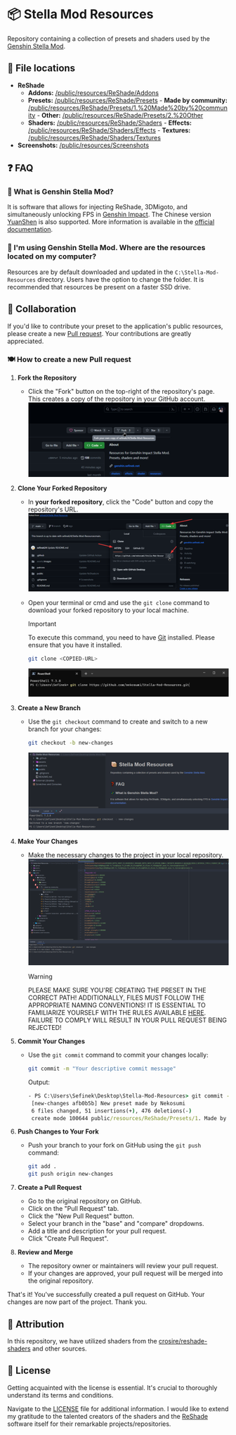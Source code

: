 # 📦 Stella Mod Resources
Repository containing a collection of presets and shaders used by the [Genshin Stella Mod](https://sefinek.net/genshin-impact-reshade/repositories).

## 🔎 File locations
- **ReShade**
    - **Addons:** [/public/resources/ReShade/Addons](/public/resources/ReShade/Addons)
    - **Presets:** [/public/resources/ReShade/Presets](/public/resources/ReShade/Presets)
          - **Made by community:** [/public/resources/ReShade/Presets/1.%20Made%20by%20community](/public/resources/ReShade/Presets/1.%20Made%20by%20community)
          - **Other:** [/public/resources/ReShade/Presets/2.%20Other](/public/resources/ReShade/Presets/2.%20Other)
    - **Shaders:** [/public/resources/ReShade/Shaders](/public/resources/ReShade/Shaders)
          - **Effects:** [/public/resources/ReShade/Shaders/Effects](/public/resources/ReShade/Shaders/Effects)
          - **Textures:** [/public/resources/ReShade/Shaders/Textures](/public/resources/ReShade/Shaders/Textures)
- **Screenshots:** [/public/resources/Screenshots](/public/resources/Screenshots)

## ❓ FAQ

### 💫 What is Genshin Stella Mod?
It is software that allows for injecting ReShade, 3DMigoto, and simultaneously unlocking FPS in [Genshin Impact](https://genshin.hoyoverse.com).
The Chinese version [YuanShen](https://www.yuanshen.com) is also supported.
More information is available in the [official documentation](https://sefinek.net/genshin-impact-reshade/docs?page=introduction).

### 📂 I'm using Genshin Stella Mod. Where are the resources located on my computer?
Resources are by default downloaded and updated in the `C:\Stella-Mod-Resources` directory. Users have the option to change the folder. It is recommended that resources be present on a faster SSD drive.


## 👥 Collaboration
If you'd like to contribute your preset to the application's public resources, please create a new [Pull request](https://github.com/sefinek24/Stella-Mod-Resources/pulls).
Your contributions are greatly appreciated.

### 🍽️ How to create a new Pull request

1. **Fork the Repository**
   - Click the "Fork" button on the top-right of the repository's page. This creates a copy of the repository in your GitHub account.
   ![Fork](assets/images/1.1-fork.png)

2. **Clone Your Forked Repository**
    - In **your forked repository**, click the "Code" button and copy the repository's URL.
        ![Copy HTTPS url](assets/images/2.1-copy-url.png)

    - Open your terminal or cmd and use the `git clone` command to download your forked repository to your local machine.
        > [!IMPORTANT]  
        > To execute this command, you need to have [Git](https://git-scm.com/downloads) installed. Please ensure that you have it installed.

        ```bash
        git clone <COPIED-URL>
        ```
        ![Clone forked repository](assets/images/2.2-clone.png)

3. **Create a New Branch**
    - Use the `git checkout` command to create and switch to a new branch for your changes:
        ```bash
        git checkout -b new-changes
        ```
        ![Run git checkout](assets/images/3.1-checkout.png)

4. **Make Your Changes**
    - Make the necessary changes to the project in your local repository.
        ![Make your changes](assets/images/4.1-make-changes.png)

        > [!WARNING]
        > PLEASE MAKE SURE YOU'RE CREATING THE PRESET IN THE CORRECT PATH!
        > ADDITIONALLY, FILES MUST FOLLOW THE APPROPRIATE NAMING CONVENTIONS!
        > IT IS ESSENTIAL TO FAMILIARIZE YOURSELF WITH THE RULES AVAILABLE [HERE](https://github.com/sefinek24/Stella-Mod-Resources/tree/main/public/resources/ReShade/Presets/1.%20Made%20by%20community).  
        > FAILURE TO COMPLY WILL RESULT IN YOUR PULL REQUEST BEING REJECTED!

5. **Commit Your Changes**
    - Use the `git commit` command to commit your changes locally:
        ```bash
        git commit -m "Your descriptive commit message"
        ```
        Output:
        ```cmd
        - PS C:\Users\Sefinek\Desktop\Stella-Mod-Resources> git commit -m "New preset made by Nekosumi"
         [new-changes afb0b5b] New preset made by Nekosumi
         6 files changed, 51 insertions(+), 476 deletions(-)
         create mode 100644 public/resources/ReShade/Presets/1. Made by community/Example preset.ini
        ```

6. **Push Changes to Your Fork**
    - Push your branch to your fork on GitHub using the `git push` command:
        ```bash
        git add .
        git push origin new-changes
        ```

7. **Create a Pull Request**
    - Go to the original repository on GitHub.
    - Click on the "Pull Request" tab.
    - Click the "New Pull Request" button.
    - Select your branch in the "base" and "compare" dropdowns.
    - Add a title and description for your pull request.
    - Click "Create Pull Request".

8. **Review and Merge**
    - The repository owner or maintainers will review your pull request.
    - If your changes are approved, your pull request will be merged into the original repository.

That's it! You've successfully created a pull request on GitHub. Your changes are now part of the project. Thank you.

## 💙 Attribution
In this repository, we have utilized shaders from the [crosire/reshade-shaders](https://github.com/crosire/reshade-shaders/tree/slim) and other sources.

## 📑 License
Getting acquainted with the license is essential. It's crucial to thoroughly understand its terms and conditions.

Navigate to the [LICENSE](LICENSE) file for additional information.
I would like to extend my gratitude to the talented creators of the shaders and the [ReShade](https://reshade.me) software itself for their remarkable projects/repositories.
